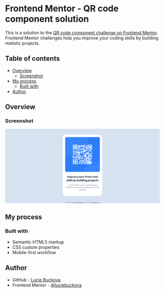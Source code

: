 # Frontend Mentor - QR code component solution

This is a solution to the [QR code component challenge on Frontend Mentor](https://www.frontendmentor.io/challenges/qr-code-component-iux_sIO_H). Frontend Mentor challenges help you improve your coding skills by building realistic projects. 

## Table of contents

- [Overview](#overview)
  - [Screenshot](#screenshot)
- [My process](#my-process)
  - [Built with](#built-with)
- [Author](#author)

## Overview

### Screenshot

![](./images/screenshot.jpg)

## My process

### Built with

- Semantic HTML5 markup
- CSS custom properties
- Mobile-first workflow

## Author

- GitHub - [Lucie Buckova](https://github.com/luciebuckova)
- Frontend Mentor - [@luciebuckova](https://www.frontendmentor.io/profile/luciebuckova)

